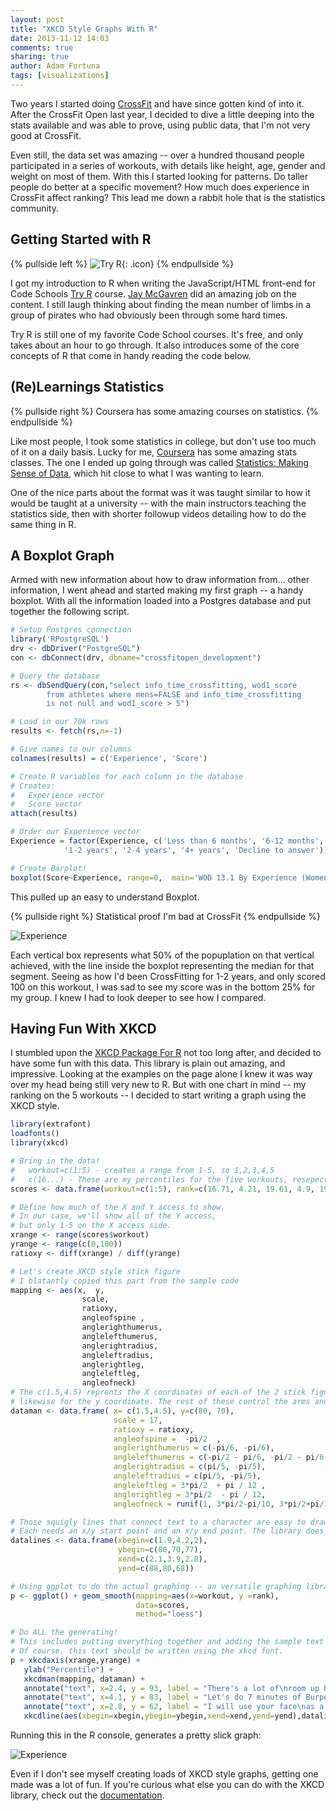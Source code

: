 ```yaml
---
layout: post
title: "XKCD Style Graphs With R"
date: 2013-11-12 14:03
comments: true
sharing: true
author: Adam Fortuna
tags: [visualizations]
---
```


Two years I started doing [CrossFit](http://adamfortuna.com/2-years-of-crossfit/) and have since gotten kind of into it. After the CrossFit Open last year, I decided to dive a little deeping into the stats available and was able to prove, using public data, that I'm not very good at CrossFit.

Even still, the data set was amazing -- over a hundred thousand people participated in a series of workouts, with details like height, age, gender and weight on most of them. With this I started looking for patterns. Do taller people do better at a specific movement? How much does experience in CrossFit affect ranking? This lead me down a rabbit hole that is the statistics community.

## Getting Started with R

{% pullside left %}
![Try R](/images/codeschool/try-r.png){: .icon}
{% endpullside %}

I got my introduction to R when writing the JavaScript/HTML front-end for Code Schools [Try R](http://tryr.codeschool.com) course. [Jay McGavren](https://twitter.com/jaymcgavren) did an amazing job on the content. I still laugh thinking about finding the mean number of limbs in a group of pirates who had obviously been through some hard times.

Try R is still one of my favorite Code School courses. It's free, and only takes about an hour to go through. It also introduces some of the core concepts of R that come in handy reading the code below.

## (Re)Learnings Statistics

{% pullside right %}
Coursera has some amazing courses on statistics.
{% endpullside %}

Like most people, I took some statistics in college, but don't use too much of it on a daily basis. Lucky for me, [Coursera](http://coursera.org/) has some amazing stats classes. The one I ended up going through was called [Statistics: Making Sense of Data](https://class.coursera.org/introstats-001/class), which hit close to what I was wanting to learn.

One of the nice parts about the format was it was taught similar to how it would be taught at a university -- with the main instructors teaching the statistics side, then with shorter followup videos detailing how to do the same thing in R.

## A Boxplot Graph

Armed with new information about how to draw information from... other information, I went ahead and started making my first graph -- a handy boxplot. With all the information loaded into a Postgres database and put together the following script.

```r
# Setup Postgres connection
library('RPostgreSQL')
drv <- dbDriver("PostgreSQL")
con <- dbConnect(drv, dbname="crossfitopen_development")

# Query the database
rs <- dbSendQuery(con,"select info_time_crossfitting, wod1_score 
        from athletes where mens=FALSE and info_time_crossfitting 
        is not null and wod1_score > 5")

# Load in our 70k rows
results <- fetch(rs,n=-1)

# Give names to our columns
colnames(results) = c('Experience', 'Score')

# Create R variables for each column in the database
# Creates:
#   Experience vector
#   Score vector
attach(results)

# Order our Experience vector
Experience = factor(Experience, c('Less than 6 months', '6-12 months', 
            '1-2 years', '2-4 years', '4+ years', 'Decline to answer'))

# Create Barplot!
boxplot(Score~Experience, range=0,  main='WOD 13.1 By Experience (Women)')

```

This pulled up an easy to understand Boxplot.

{% pullside right %}
Statistical proof I'm bad at CrossFit
{% endpullside %}

![Experience](/images/xkcd-style-graphs-with-r/experience.png)

Each vertical box represents what 50% of the popuplation on that vertical achieved, with the line inside the boxplot representing the median for that segment. Seeing as how I'd been CrossFitting for 1-2 years, and only scored 100 on this workout, I was sad to see my score was in the bottom 25% for my group. I knew I had to look deeper to see how I compared.

## Having Fun With XKCD

I stumbled upon the [XKCD Package For R](http://xkcd.r-forge.r-project.org/) not too long after, and decided to have some fun with this data. This library is plain out amazing, and impressive. Looking at the examples on the page alone I knew it was way over my head being still very new to R. But with one chart in mind -- my ranking on the 5 workouts -- I decided to start writing a graph using the XKCD style.

```r
library(extrafont)
loadfonts()
library(xkcd)

# Bring in the data! 
#   workout=c(1:5) - creates a range from 1-5, so 1,2,3,4,5
#   c(16...) - These are my percentiles for the five workouts, resepectively
scores <- data.frame(workout=c(1:5), rank=c(16.71, 4.21, 19.61, 4.9, 19.38)) 

# Define how much of the X and Y access to show.
# In our case, we'll show all of the Y access,
# but only 1-5 on the X access side.
xrange <- range(scores$workout)
yrange <- range(c(0,100))
ratioxy <- diff(xrange) / diff(yrange)

# Let's create XKCD style stick figure
# I blatantly copied this part from the sample code
mapping <- aes(x,  y,
                scale,
                ratioxy,
                angleofspine ,
                anglerighthumerus,
                anglelefthumerus,
                anglerightradius,
                angleleftradius,
                anglerightleg,
                angleleftleg,
                angleofneck)
# The c(1.5,4.5) reprents the X coordinates of each of the 2 stick figures --
# likewise for the y coordinate. The rest of these control the arms and legs
dataman <- data.frame( x= c(1.5,4.5), y=c(80, 70),
                       scale = 17,
                       ratioxy = ratioxy,
                       angleofspine =  -pi/2  ,
                       anglerighthumerus = c(-pi/6, -pi/6),
                       anglelefthumerus = c(-pi/2 - pi/6, -pi/2 - pi/6),
                       anglerightradius = c(pi/5, -pi/5),
                       angleleftradius = c(pi/5, -pi/5),
                       angleleftleg = 3*pi/2  + pi / 12 ,
                       anglerightleg = 3*pi/2  - pi / 12,
                       angleofneck = runif(1, 3*pi/2-pi/10, 3*pi/2+pi/10))

# Those squigly lines that connect text to a character are easy to draw.
# Each needs an x/y start point and an x/y end point. The library does the rest.
datalines <- data.frame(xbegin=c(1.9,4.2,2),
                        ybegin=c(80,70,77), 
                        xend=c(2.1,3.9,2.8),
                        yend=c(88,80,68))

# Using ggplot to do the actual graphing -- an versatile graphing library for R
p <- ggplot() + geom_smooth(mapping=aes(x=workout, y =rank), 
                            data=scores,
                            method="loess") 

# Do ALL the generating!
# This includes putting everything together and adding the sample text we want to write.
# Of course, this text should be written using the xkcd font.
p + xkcdaxis(xrange,yrange) +
   ylab("Percentile") +
   xkcdman(mapping, dataman) +
   annotate("text", x=2.4, y = 93, label = "There's a lot of\nroom up here", family="xkcd" ) +
   annotate("text", x=4.1, y = 83, label = "Let's do 7 minutes of Burpees!", family="xkcd" ) + 
   annotate("text", x=2.8, y = 62, label = "I will use your face\nas a wallball target...", family="xkcd" ) + 
   xkcdline(aes(xbegin=xbegin,ybegin=ybegin,xend=xend,yend=yend),datalines, xjitteramount = 0.11)
```

Running this in the R console, generates a pretty slick graph:

![Experience](/images/xkcd-style-graphs-with-r/xkcd.png)

Even if I don't see myself creating loads of XKCD style graphs, getting one made was a lot of fun. 
If you're curious what else you can do with the XKCD library, check out the [documentation](http://cran.r-project.org/web/packages/xkcd/vignettes/xkcd-intro.pdf).